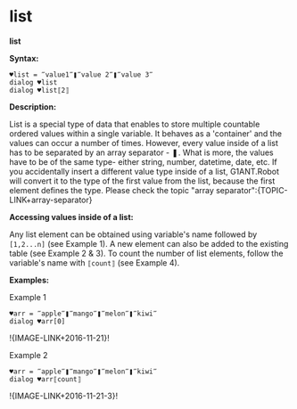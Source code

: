 # list

**list**

**Syntax:**

```G1ANT
♥list = ‴value1‴❚‴value 2‴❚‴value 3‴
dialog ♥list 
dialog ♥list⟦2⟧ 
```

**Description:**

List is a special type of data that enables to store multiple countable ordered values within a single variable. It behaves as a 'container' and the values can occur a number of times. However, every value inside of a list has to be separated by an array separator - ❚. What is more, the values have to be of the same type- either string, number, datetime, date, etc. If you accidentally insert a different value type inside of a list, G1ANT.Robot will convert it to the type of the first value from the list, because the first element defines the type. 
Please check the topic "array separator":{TOPIC-LINK+array-separator}

**Accessing values inside of a list:**

Any list element can be obtained using variable's name followed by `[1,2...n]` (see Example 1).
A new element can also be added to the existing table (see Example 2 &amp; 3).
To count the number of list elements, follow the variable's name with `⟦count⟧` (see Example 4).

**Examples:**

Example 1

```G1ANT
♥arr = ‴apple‴❚‴mango‴❚‴melon‴❚‴kiwi‴
dialog ♥arr[0]
```

!{IMAGE-LINK+2016-11-21}! 

Example 2

```G1ANT
♥arr = ‴apple‴❚‴mango‴❚‴melon‴❚‴kiwi‴
dialog ♥arr⟦count⟧
```

!{IMAGE-LINK+2016-11-21-3}!